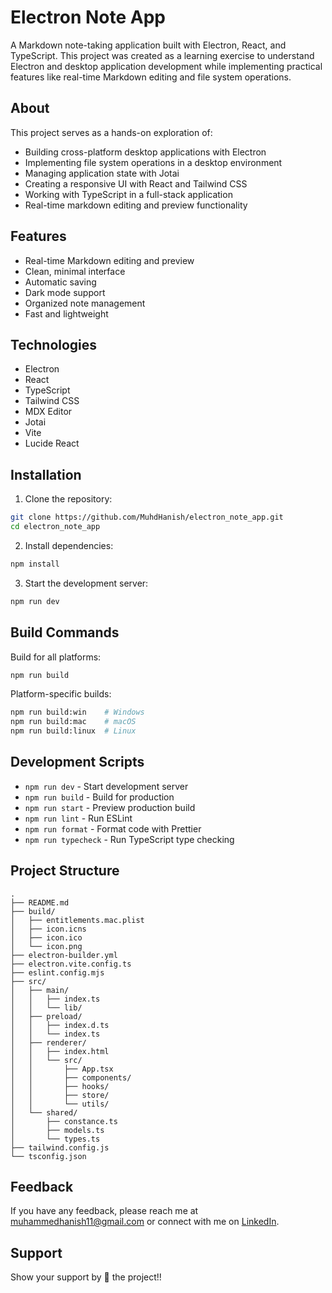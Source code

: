 # Electron Note App

A Markdown note-taking application built with Electron, React, and TypeScript. This project was created as a learning exercise to understand Electron and desktop application development while implementing practical features like real-time Markdown editing and file system operations.

## About

This project serves as a hands-on exploration of:

- Building cross-platform desktop applications with Electron
- Implementing file system operations in a desktop environment
- Managing application state with Jotai
- Creating a responsive UI with React and Tailwind CSS
- Working with TypeScript in a full-stack application
- Real-time markdown editing and preview functionality

## Features

- Real-time Markdown editing and preview
- Clean, minimal interface
- Automatic saving
- Dark mode support
- Organized note management
- Fast and lightweight

## Technologies

- Electron
- React
- TypeScript
- Tailwind CSS
- MDX Editor
- Jotai
- Vite
- Lucide React

## Installation

1. Clone the repository:

```bash
git clone https://github.com/MuhdHanish/electron_note_app.git
cd electron_note_app
```

2. Install dependencies:

```bash
npm install
```

3. Start the development server:

```bash
npm run dev
```

## Build Commands

Build for all platforms:

```bash
npm run build
```

Platform-specific builds:

```bash
npm run build:win    # Windows
npm run build:mac    # macOS
npm run build:linux  # Linux
```

## Development Scripts

- `npm run dev` - Start development server
- `npm run build` - Build for production
- `npm run start` - Preview production build
- `npm run lint` - Run ESLint
- `npm run format` - Format code with Prettier
- `npm run typecheck` - Run TypeScript type checking

## Project Structure

```
.
├── README.md
├── build/
│   ├── entitlements.mac.plist
│   ├── icon.icns
│   ├── icon.ico
│   └── icon.png
├── electron-builder.yml
├── electron.vite.config.ts
├── eslint.config.mjs
├── src/
│   ├── main/
│   │   ├── index.ts
│   │   └── lib/
│   ├── preload/
│   │   ├── index.d.ts
│   │   └── index.ts
│   ├── renderer/
│   │   ├── index.html
│   │   └── src/
│   │       ├── App.tsx
│   │       ├── components/
│   │       ├── hooks/
│   │       ├── store/
│   │       └── utils/
│   └── shared/
│       ├── constance.ts
│       ├── models.ts
│       └── types.ts
├── tailwind.config.js
└── tsconfig.json
```

## Feedback

If you have any feedback, please reach me at [muhammedhanish11@gmail.com](mailto:muhammedhanish11@gmail.com) or connect with me on [LinkedIn](https://www.linkedin.com/in/muhdhanish/).

## Support

Show your support by 🌟 the project!!
